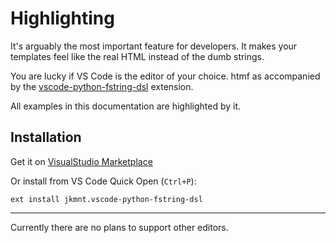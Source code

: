 # Highlighting

It's arguably the most important feature for developers. It makes your templates feel like the real HTML instead of the dumb strings.

You are lucky if VS Code is the editor of your choice.
htmf as accompanied by the [vscode-python-fstring-dsl](https://github.com/jkmnt/vscode-python-fstring-dsl) extension.


All examples in this documentation are highlighted by it.

## Installation

Get it on [VisualStudio Marketplace](https://marketplace.visualstudio.com/items?itemName=jkmnt.vscode-python-fstring-dsl)

Or install from VS Code Quick Open (`Ctrl+P`):
``` {.text .copy }
ext install jkmnt.vscode-python-fstring-dsl
```

---

Currently there are no plans to support other editors.

